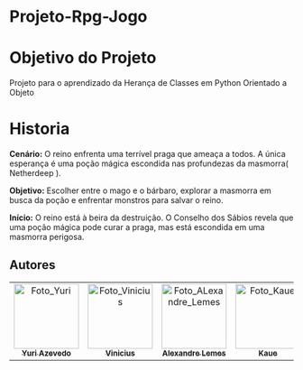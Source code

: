 # Projeto-Rpg-Jogo

# Objetivo do Projeto
Projeto para o aprendizado da Herança de Classes em Python Orientado a Objeto

# Historia

**Cenário:** O reino enfrenta uma terrível praga que ameaça a todos. A única esperança é uma poção mágica escondida nas profundezas da masmorra( Netherdeep ).

**Objetivo:** Escolher entre o mago e o bárbaro, explorar a masmorra em busca da poção e enfrentar monstros para salvar o reino.

**Início:**
O reino está à beira da destruição. O Conselho dos Sábios revela que uma poção mágica pode curar a praga, mas está escondida em uma masmorra perigosa.

## Autores

<div align="center">
    <table>
    <tr>
        <td align="center" >
        <a href="https://github.com/Projectyuuri07">
            <img src="https://avatars.githubusercontent.com/Projectyuuri07" width="115px;" alt="Foto_Yuri"/><br>
            <sub>
            <b>Yuri Azevedo</b>
            </sub>
        </a>
        </td>
        <td align="center">
        <a href="https://github.com/s4muraii">
            <img src="https://avatars.githubusercontent.com/s4muraii" width="115px;" alt="Foto_Vinicius"/><br>
            <sub>
            <b>Vinicius</b>
            </sub>
        </a>
        </td>
        <td align="center">
        <a href="https://github.com/alemes7">
            <img src="https://avatars.githubusercontent.com/alemes7" width="115px;" alt="Foto_ALexandre_Lemes"/><br>
            <sub>
            <b>Alexandre Lemes</b>
            </sub>
        </a>
        </td>
        <td align="center">
        <a href="https://github.com/kauex55">
            <img src="https://avatars.githubusercontent.com/kauex55" width="115px;" alt="Foto_Kaue"/><br>
            <sub>
            <b>Kaue</b>
            </sub>
        </a>
        </td>
        <td align="center">
        <a href="https://github.com/leonardoo25">
            <img src="https://avatars.githubusercontent.com/leonardoo25" width="115px;" alt="Foto_Leonardo"/><br>
            <sub>
            <b>Leonardo</b>
            </sub>
        </a>
        </td>
    </tr>
    </table>
</div>
